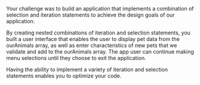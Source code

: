 Your challenge was to build an application that implements a combination of selection and iteration statements to achieve the design goals of our application.

By creating nested combinations of iteration and selection statements, you built a user interface that enables the user to display pet data from the ourAnimals array, as well as enter characteristics of new pets that we validate and add to the ourAnimals array. The app user can continue making menu selections until they choose to exit the application.

Having the ability to implement a variety of iteration and selection statements enables you to optimize your code.
